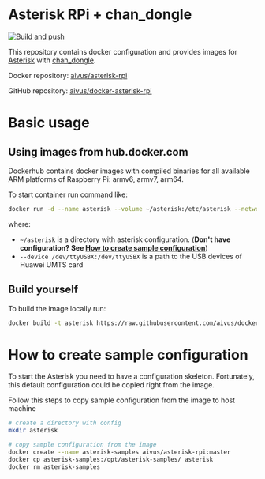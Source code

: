 # Asterisk RPi + chan_dongle

[![Build and push](https://github.com/aivus/docker-asterisk-rpi/actions/workflows/build_and_push.yml/badge.svg)](https://github.com/aivus/docker-asterisk-rpi/actions/workflows/build_and_push.yml)

This repository contains docker configuration and provides images for [Asterisk](https://www.asterisk.org/) with [chan_dongle](https://github.com/wdoekes/asterisk-chan-dongle).

Docker repository: [aivus/asterisk-rpi](https://hub.docker.com/r/aivus/asterisk-rpi)

GitHub repository: [aivus/docker-asterisk-rpi](https://github.com/aivus/docker-asterisk-rpi/)

# Basic usage

## Using images from hub.docker.com

Dockerhub contains docker images with compiled binaries for all available ARM platforms of Raspberry Pi: armv6, armv7, arm64.

To start container run command like:
```sh
docker run -d --name asterisk --volume ~/asterisk:/etc/asterisk --network host --device /dev/ttyUSB0:/dev/ttyUSB0 --device /dev/ttyUSB1:/dev/ttyUSB1 --device /dev/ttyUSB2:/dev/ttyUSB2 --restart always aivus/asterisk-rpi:master
```

where:
* `~/asterisk` is a directory with asterisk configuration. (**Don't have configuration? See [How to create sample configuration](#how-to-create-sample-configuration)**)
* `--device /dev/ttyUSBX:/dev/ttyUSBX` is a path to the USB devices of Huawei UMTS card

## Build yourself

To build the image locally run:

```sh
docker build -t asterisk https://raw.githubusercontent.com/aivus/docker-asterisk-rpi/master/Dockerfile
```


# How to create sample configuration
To start the Asterisk you need to have a configuration skeleton.
Fortunately, this default configuration could be copied right from the image.

Follow this steps to copy sample configuration from the image to host machine

```sh
# create a directory with config
mkdir asterisk

# copy sample configuration from the image
docker create --name asterisk-samples aivus/asterisk-rpi:master
docker cp asterisk-samples:/opt/asterisk-samples/ asterisk
docker rm asterisk-samples
```
